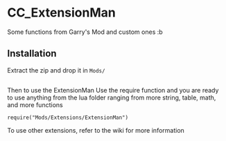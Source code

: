 
# CC_ExtensionMan

Some functions from Garry's Mod and custom ones :b

## Installation

Extract the zip and drop it in  `Mods/`
##
Then to use the ExtensionMan
Use the require function and you are ready to use anything from the lua folder
ranging from more string, table, math, and more functions
```
require("Mods/Extensions/ExtensionMan")
```

To use other extensions, refer to the wiki for more information